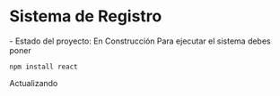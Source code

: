 <h1>Sistema de Registro</h1>
- Estado del proyecto: En Construcción
Para ejecutar el sistema debes poner 

```npm install react```

Actualizando
